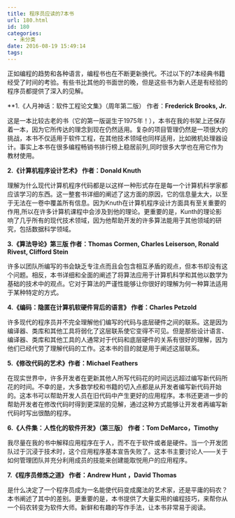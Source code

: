 ```yaml
---
title: 程序员应读的7本书
url: 180.html
id: 180
categories:
  - 未分类
date: 2016-08-19 15:49:14
tags:
---
```


正如编程的趋势和各种语言，编程书也在不断更新换代。不过以下的7本经典书籍经受了时间的考验。有些书比其他的书面世的晚，但是这些书为新人还是有经验的程序员都提供了深入的见解。

  

**1.《人月神话：软件工程论文集》（周年第二版） 作者：**Frederick Brooks, Jr.**

  

这是一本比较古老的书（它的第一版诞生于1975年！），本书在我的书架上还保存着一本，因为它所传达的理念到现在仍然适用。复杂的项目管理仍然是一项很大的挑战，本书不仅适用于软件工程，在其他技术领域也同样适用，比如微机处理器设计。事实上本书在很多编程畅销书排行榜上稳居前列,同时很多大学也在用它作为教材使用。

  

**2.《计算机程序设计艺术》 作者：Donald Knuth**

  

理解为什么现代计算机程序代码都是以这样一种形式存在是每一个计算机科学家都应该学习的东西。这一整套书详细的阐述了这方面的原因，它的信息量太大，以至于无法在一卷中覆盖所有信息。因为Knuth在计算机程序设计方面具有至关重要的作用,所以在许多计算机课程中会涉及到他的理论。更重要的是，Kunth的理论影响了几乎所有的现代技术领域，因为他帮助开发的许多算法能用于其他领域的研究，包括数据科学领域。

  

**3.《算法导论》第三版 作者：Thomas Cormen, Charles Leiserson, Ronald Rivest, Clifford Stein**

  

许多以团队所编写的书会缺乏专注点而且会包含相互矛盾的观点，但本书却没有这个问题。相反，本书详细和全面的阐述了将算法应用于计算机科学和其他以数学为基础的技术中的观点。它对于算法的严谨性能够让你很好的理解为何一种算法适用于某种特定的方式。

  

**4.《编码：隐匿在计算机软硬件背后的语言》 作者：Charles Petzold**

  

许多现代的程序员并不完全理解他们编写的代码与底层硬件之间的联系。这是因为编译器、类库和其他工具将弱化了这层联系使它变得不可见。但是那些设计语言、编译器、类库和其他工具的人通常对于代码和底层硬件的关系有很好的理解，因为他们已经代劳了理解代码的工作。这本书的目的就是用于阐述这层联系。

  

**5.《修改代码的艺术》作者：Michael Feathers**

  

在现实世界中，许多开发者在更新其他人所写代码花的时间远远超过编写新代码所花的时间。不幸的是，大多数学校和书籍的切入点都是从开发者编写新代码开始的。这本书可以帮助开发人员在旧代码中产生更好的应用程序。本书还更进一步的帮助开发者在修改代码时得到更深层的见解，通过这种方式能够让开发者再编写新代码时写出很酷的程序。

  

**6.《人件集：人性化的软件开发》（第三版） 作者：Tom DeMarco，Timothy**

  

我尽量在我的书中解释应用程序在于人，而不在于软件或者是硬件。当一个开发团队过于沉浸于技术时，这个应用程序基本宣告失败了。这本书主要讨论人——关于如何管理团队并充分利用成员的技能来创建能取悦用户的应用程序。

  

**7.《程序员修炼之道》 作者：Andrew Hunt ，David Thomas**

  

是什么决定了一个程序员成为一名能使代码变成魔法的艺术家，还是平庸的码农？本书阐述了其中的差别。更重要的是，本书提供了大量实用的编程技巧，来帮你从一个码农转变为软件大师。新鲜和有趣的写作手法，让本书非常易于阅读。